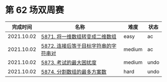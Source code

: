 # 第 62 场双周赛

**完成时间**|**名称**|**难度**|**状态**
------------|--------|--------|-------
2021.10.02|[5871. 将一维数组转变成二维数组](./5871.%20将一维数组转变成二维数组)|easy|ac
2021.10.02|[5872. 连接后等于目标字符串的字符串对](./5872.%20连接后等于目标字符串的字符串对)|medium|ac
2021.10.02|[5873. 考试的最大困扰度](./5873.%20考试的最大困扰度)|medium|undo
2021.10.02|[5874. 分割数组的最多方案数](./5874.%20分割数组的最多方案数)|hard|undo
